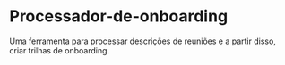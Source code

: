 # Processador-de-onboarding
Uma ferramenta para processar descrições de reuniões e a partir disso, criar trilhas de onboarding.

